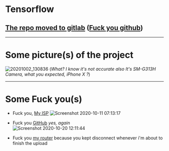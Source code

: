 # Tensorflow

## [**The repo moved to gitlab**](https://gitlab.com/EsmailELBoBDev2/Tensorflow-Cancer-Object-Detection) ([Fuck you github](https://docs.github.com/en/free-pro-team@latest/github/managing-large-files/about-git-large-file-storage))
___
# Some picture(s) of the project 
![20201002_130836](https://user-images.githubusercontent.com/28893833/95814185-0d658580-0d1a-11eb-9bb6-997d7d082d4f.jpg) (*What? I know it's not accurate also It's SM-G313H Camera, what you expected, iPhone X ?*)
____
# Some Fuck you(s)
* Fuck you, [My ISP](http://te.eg/) ![Screenshot 2020-10-11 07:13:17](https://user-images.githubusercontent.com/28893833/95814079-c7a8bd00-0d19-11eb-98f7-c6fea380cf2c.png) 

* Fuck you [GitHub](http://github.com/) *yes, again* <br> ![Screenshot 2020-10-20 12:11:44](https://user-images.githubusercontent.com/28893833/96572714-78402f00-12cd-11eb-82e0-47c266adbd10.png)

* Fuck you [my router](http://te.eg/) because you kept disconnect whenever i'm about to finish the upload
